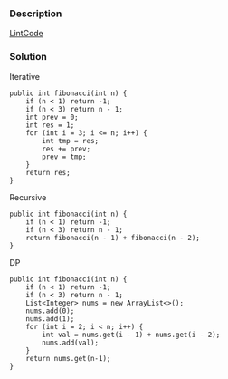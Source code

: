 ### Description
[LintCode](http://www.lintcode.com/en/problem/fibonacci/#)

### Solution
Iterative

    public int fibonacci(int n) {
        if (n < 1) return -1;
        if (n < 3) return n - 1;
        int prev = 0;
        int res = 1;
        for (int i = 3; i <= n; i++) {
            int tmp = res;
            res += prev;
            prev = tmp;
        }
        return res;
    }
    
Recursive

    public int fibonacci(int n) {
        if (n < 1) return -1;
        if (n < 3) return n - 1;
        return fibonacci(n - 1) + fibonacci(n - 2);
    }
      
DP
    
    public int fibonacci(int n) {
        if (n < 1) return -1;
        if (n < 3) return n - 1;
        List<Integer> nums = new ArrayList<>();
        nums.add(0);
        nums.add(1);
        for (int i = 2; i < n; i++) {
            int val = nums.get(i - 1) + nums.get(i - 2);
            nums.add(val);
        }
        return nums.get(n-1);
    }
